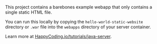This project contains a barebones example webapp that only contains a single static HTML file.

You can run this locally by copying the `hello-world-static-website` directory or `.war` file into the `webapps` directory of your server container.

Learn more at [HappyCoding.io/tutorials/java-server](https://happycoding.io/tutorials/java-server).